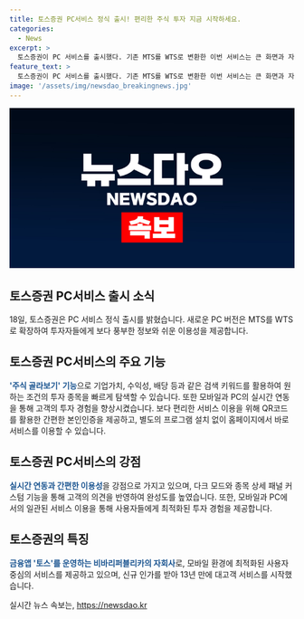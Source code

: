 ```yaml
---
title: 토스증권 PC서비스 정식 출시! 편리한 주식 투자 지금 시작하세요.
categories:
  - News
excerpt: >
  토스증권이 PC 서비스를 출시했다. 기존 MTS를 WTS로 변환한 이번 서비스는 큰 화면과 자세한 정보로 투자자들에게 편의를 제공한다. 주식 골라보기 기능으로 원하는 조건의 투자 종목을 손쉽게 탐색할 수 있으며, 모바일과 PC의 실시간 연동으로 고객 이용 편의를 높였다. PC에서도 QR 코드를 통한 본인인증으로 간편하게 서비스 이용이 가능하고, 다양한 기능을 추가해 완성도를 높였다. 토스증권은 신규 인가받은 증권사로 모바일 환경에 최적화된 서비스를 제공 중이다.
feature_text: >
  토스증권이 PC 서비스를 출시했다. 기존 MTS를 WTS로 변환한 이번 서비스는 큰 화면과 자세한 정보로 투자자들에게 편의를 제공한다. 주식 골라보기 기능으로 원하는 조건의 투자 종목을 손쉽게 탐색할 수 있으며, 모바일과 PC의 실시간 연동으로 고객 이용 편의를 높였다. PC에서도 QR 코드를 통한 본인인증으로 간편하게 서비스 이용이 가능하고, 다양한 기능을 추가해 완성도를 높였다. 토스증권은 신규 인가받은 증권사로 모바일 환경에 최적화된 서비스를 제공 중이다.
image: '/assets/img/newsdao_breakingnews.jpg'
---
```


<p><img src="/assets/img/newsdao_breakingnews.jpg" alt="firstkoreanews 속보" /></p>

<h2>토스증권 PC서비스 출시 소식</h2>

<p data-ke-size="size16">18일, 토스증권은 PC 서비스 정식 출시를 밝혔습니다. 새로운 PC 버전은 MTS를 WTS로 확장하여 투자자들에게 보다 풍부한 정보와 쉬운 이용성을 제공합니다.</p>

<h2 data-ke-size="size26">토스증권 PC서비스의 주요 기능</h2>

<p><b><span style="color: #1a5490;">'주식 골라보기' 기능</span></b>으로 기업가치, 수익성, 배당 등과 같은 검색 키워드를 활용하여 원하는 조건의 투자 종목을 빠르게 탐색할 수 있습니다. 또한 모바일과 PC의 실시간 연동을 통해 고객의 투자 경험을 향상시켰습니다. 보다 편리한 서비스 이용을 위해 QR코드를 활용한 간편한 본인인증을 제공하고, 별도의 프로그램 설치 없이 홈페이지에서 바로 서비스를 이용할 수 있습니다.</p>

<h2 data-ke-size="size26">토스증권 PC서비스의 강점</h2>

<p><b><span style="color: #1a5490;">실시간 연동과 간편한 이용성</span></b>을 강점으로 가지고 있으며, 다크 모드와 종목 상세 패널 커스텀 기능을 통해 고객의 의견을 반영하여 완성도를 높였습니다. 또한, 모바일과 PC에서의 일관된 서비스 이용을 통해 사용자들에게 최적화된 투자 경험을 제공합니다.</p>

<h2 data-ke-size="size26">토스증권의 특징</h2>

<p><b><span style="color: #1a5490;">금융앱 '토스'를 운영하는 비바리퍼블리카의 자회사</span></b>로, 모바일 환경에 최적화된 사용자 중심의 서비스를 제공하고 있으며, 신규 인가를 받아 13년 만에 대고객 서비스를 시작했습니다.</p>
실시간 뉴스 속보는, <a href="https://newsdao.kr" rel="dofollow">https://newsdao.kr</a>


